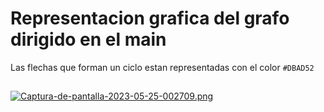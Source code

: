 # Representacion grafica del grafo dirigido en el main
Las flechas que forman un ciclo estan representadas con el color `#DBAD52` 
##
[![Captura-de-pantalla-2023-05-25-002709.png](https://i.postimg.cc/g0HVsLDT/Captura-de-pantalla-2023-05-25-002709.png)](https://postimg.cc/hJhQPjNL)
